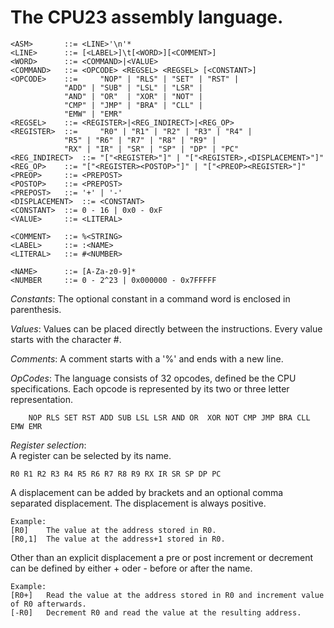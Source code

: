 The CPU23 assembly language.
============================


	<ASM>		::= <LINE>'\n'*
	<LINE>		::= [<LABEL>]\t[<WORD>][<COMMENT>]
	<WORD>		::= <COMMAND>|<VALUE>
	<COMMAND>	::= <OPCODE> <REGSEL> <REGSEL> [<CONSTANT>]
	<OPCODE>	::= 	"NOP" | "RLS" | "SET" | "RST" | 
				"ADD" | "SUB" | "LSL" | "LSR" | 
				"AND" | "OR"  | "XOR" | "NOT" |
				"CMP" | "JMP" | "BRA" | "CLL" | 
				"EMW" | "EMR" 
	<REGSEL>	::= <REGISTER>|<REG_INDIRECT>|<REG_OP>
	<REGISTER>	::= 	"R0" | "R1" | "R2" | "R3" | "R4" | 
				"R5" | "R6" | "R7" | "R8" | "R9" | 
				"RX" | "IR" | "SR" | "SP" | "DP" | "PC"
	<REG_INDIRECT>	::= "["<REGISTER>"]" | "["<REGISTER>,<DISPLACEMENT>"]" 
	<REG_OP>	::= "["<REGISTER><POSTOP>"]" | "["<PREOP><REGISTER>"]"
	<PREOP>		::= <PREPOST>
	<POSTOP>	::= <PREPOST>
	<PREPOST>	::= '+' | '-'
	<DISPLACEMENT>	::= <CONSTANT>
	<CONSTANT>	::= 0 - 16 | 0x0 - 0xF
	<VALUE>		::= <LITERAL>

	<COMMENT>	::= %<STRING>
	<LABEL>		::= :<NAME>
	<LITERAL>	::= #<NUMBER>

	<NAME>		::= [A-Za-z0-9]*
	<NUMBER		::= 0 - 2^23 | 0x000000 - 0x7FFFFF


*Constants*:
The optional constant in a command word is enclosed in parenthesis.

*Values*:
Values can be placed directly between the instructions.
Every value starts with the character #.

*Comments*: 
A comment starts with a '%' and ends with a new line.
	
*OpCodes*:
The language consists of 32 opcodes, defined be the CPU specifications.
Each opcode is represented by its two or three letter representation.

		NOP RLS SET RST ADD SUB LSL LSR AND OR  XOR NOT CMP JMP BRA CLL EMW EMR 

*Register selection*:	
A register can be selected by its name.

	R0 R1 R2 R3 R4 R5 R6 R7 R8 R9 RX IR SR SP DP PC

A displacement can be added by brackets and an optional comma separated 
displacement. The displacement is always positive.

	Example: 
	[R0]	The value at the address stored in R0.
	[R0,1]	The value at the address+1 stored in R0.

Other than an explicit displacement a pre or post increment or decrement can be 
defined by either + oder - before or after the name.

	Example:
	[R0+]	Read the value at the address stored in R0 and increment value of R0 afterwards.
	[-R0]	Decrement R0 and read the value at the resulting address.
	
	



